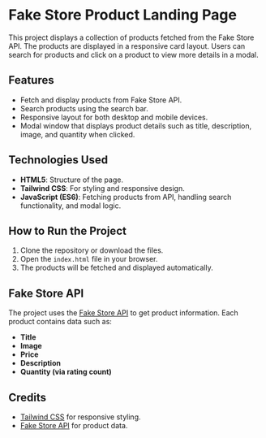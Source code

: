 # Fake Store Product Landing Page

This project displays a collection of products fetched from the Fake Store API. The products are displayed in a responsive card layout. Users can search for products and click on a product to view more details in a modal.

## Features
- Fetch and display products from Fake Store API.
- Search products using the search bar.
- Responsive layout for both desktop and mobile devices.
- Modal window that displays product details such as title, description, image, and quantity when clicked.

## Technologies Used
- **HTML5**: Structure of the page.
- **Tailwind CSS**: For styling and responsive design.
- **JavaScript (ES6)**: Fetching products from API, handling search functionality, and modal logic.

## How to Run the Project
1. Clone the repository or download the files.
2. Open the `index.html` file in your browser.
3. The products will be fetched and displayed automatically.

## Fake Store API
The project uses the [Fake Store API](https://fakestoreapi.com/) to get product information. Each product contains data such as:
- **Title**
- **Image**
- **Price**
- **Description**
- **Quantity (via rating count)**

## Credits
- [Tailwind CSS](https://tailwindcss.com/) for responsive styling.
- [Fake Store API](https://fakestoreapi.com/) for product data.
